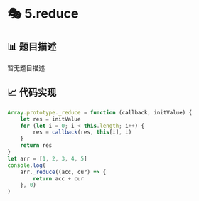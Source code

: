 # 🎭 5.reduce



## 📊 题目描述
暂无题目描述

## 📈 代码实现
```typescript
Array.prototype._reduce = function (callback, initValue) {
    let res = initValue
    for (let i = 0; i < this.length; i++) {
        res = callback(res, this[i], i)
    }
    return res
}
let arr = [1, 2, 3, 4, 5]
console.log(
    arr._reduce((acc, cur) => {
        return acc + cur
    }, 0)
)

```
